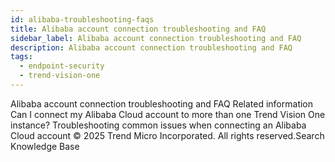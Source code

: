 ```yaml
---
id: alibaba-troubleshooting-faqs
title: Alibaba account connection troubleshooting and FAQ
sidebar_label: Alibaba account connection troubleshooting and FAQ
description: Alibaba account connection troubleshooting and FAQ
tags:
  - endpoint-security
  - trend-vision-one
---
```


 Alibaba account connection troubleshooting and FAQ Related information Can I connect my Alibaba Cloud account to more than one Trend Vision One instance? Troubleshooting common issues when connecting an Alibaba Cloud account © 2025 Trend Micro Incorporated. All rights reserved.Search Knowledge Base